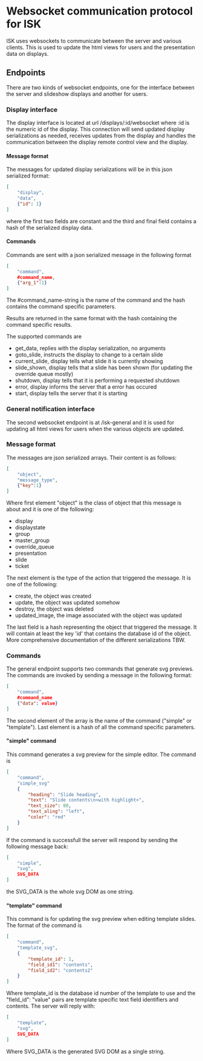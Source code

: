 # Websocket communication protocol for ISK
ISK uses websockets to communicate between the server and various clients. This is used to update the html views for users and the presentation data on displays.

## Endpoints
There are two kinds of websocket endpoints, one for the interface between the server and slideshow displays and another for users.

### Display interface
The display interface is located at url /displays/:id/websocket where :id is the numeric id of the display. This connection will send updated display serializations as needed, receives updates from the display and handles the communication between the display remote control view and the display.

#### Message format
The messages for updated display serializations will be in this json serialized format:
```JSON
[
	"display",
	"data",
	{"id": 1}
]
```
where the first two fields are constant and the third and final field contains a hash of the serialized display data.

#### Commands
Commands are sent with a json serialized message in the following format
```JSON
[
	"command",
	#command_name,
	{"arg_1":1}
]
```
The #command_name-string is the name of the command and the hash contains the command specific parameters.

Results are returned in the same format with the hash containing the command specific results.

The supported commands are
* get_data, replies with the display serialization, no arguments
* goto_slide, instructs the display to change to a certain slide
* current_slide, display tells what slide it is currently showing
* slide_shown, display tells that a slide has been shown (for updating the override queue mostly) 
* shutdown, display tells that it is performing a requested shutdown
* error, display informs the server that a error has occured
* start, display tells the server that it is starting

### General notification interface
The second websocket endpoint is at /isk-general and it is used for updating all html views for users when the various objects are updated.

### Message format
The messages are json serialized arrays. Their content is as follows:

```JSON
[
	"object",
	"message_type",
	{"key":1}
]
```

Where first element "object" is the class of object that this message is about and it is one of the following:
* display
* displaystate
* group
* master_group
* override_queue
* presentation
* slide
* ticket

The next element is the type of the action that triggered the message. It is one of the following:
* create, the object was created
* update, the object was updated somehow
* destroy, the object was deleted
* updated_image, the image associated with the object was updated

The last field is a hash representing the object that triggered the message. It will contain at least the key 'id' that contains the database id of the object. More comprehensive documentation of the different serializations TBW.

### Commands
The general endpoint supports two commands that generate svg previews. The commands are invoked by sending a message in the following format:
```JSON
[
	"command",
	#command_name
	{"data": value}
]
```
The second element of the array is the name of the command ("simple" or "template"). Last element is a hash of all the command specific parameters.

#### "simple" command

This command generates a svg preview for the simple editor. The command is
```JSON
[
	"command",
	"simple_svg"
	{
		"heading": "Slide heading",
		"text": "Slide contents\n<with highlight>",
		"text_size": 80,
		"text_aling": "left",
		"color": "red"
	}
]
```
If the command is successfull the server will respond by sending the following message back:
```JSON
[
	"simple",
	"svg",
	SVG_DATA
]
```
the SVG_DATA is the whole svg DOM as one string.

#### "template" command

This command is for updating the svg preview when editing template slides. The format of the command is
```JSON
[
	"command",
	"template_svg",
	{
		"template_id": 1,
		"field_id1": "contents",
		"field_id2": "contents2"
	}
]
```
Where template_id is the database id number of the template to use and the "field_id": "value" pairs are template specific text field identifiers and contents. The server will reply with:
```JSON
[
	"template",
	"svg",
	SVG_DATA
]
```
Where SVG_DATA is the generated SVG DOM as a single string.